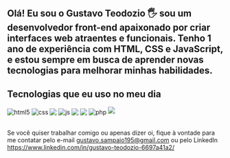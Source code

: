## Olá! Eu sou o Gustavo Teodozio 🖐️ sou um desenvolvedor front-end apaixonado por criar interfaces web atraentes e funcionais. Tenho 1 ano de experiência com HTML, CSS e JavaScript, e estou sempre em busca de aprender novas tecnologias para melhorar minhas habilidades.

## Tecnologias que eu uso no meu dia

<div style="display: inline_block">
  <img align="center" alt="html5" src="https://img.shields.io/badge/HTML5-E34F26?style=for-the-badge&logo=html5&logoColor=white" />
  <img align="center" alt="css" src="https://img.shields.io/badge/CSS3-1572B6?style=for-the-badge&logo=css3&logoColor=white" />
  <img align="center" src="https://img.shields.io/badge/Bootstrap-563D7C?style=for-the-badge&logo=bootstrap&logoColor=white"/> 
  <img align="center" alt="js" src="https://img.shields.io/badge/JavaScript-F7DF1E?style=for-the-badge&logo=javascript&logoColor=black" />
  <img align="center" src= "https://img.shields.io/badge/jQuery-0769AD?style=for-the-badge&logo=jquery&logoColor=white" />
  <img align="center" src="https://img.shields.io/badge/Vue.js-35495E?style=for-the-badge&logo=vue.js&logoColor=4FC08D" />
  <img align="center" alt="php" src="https://img.shields.io/badge/PHP-777BB4?style=for-the-badge&logo=php&logoColor=white" />
  <img align "center" src="https://img.shields.io/badge/MySQL-00000F?style=for-the-badge&logo=mysql&logoColor=white" />
</div><br/>

Se você quiser trabalhar comigo ou apenas dizer oi, fique à vontade para me contatar pelo e-mail gustavo.sampaio195@gmail.com  ou pelo LinkedIn https://www.linkedin.com/in/gustavo-teodozio-6697a41a2/

